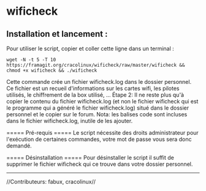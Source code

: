 # wificheck

## Installation et lancement :

Pour utiliser le script, copier et coller cette ligne dans un terminal :

`wget -N -t 5 -T 10 https://framagit.org/cracolinux/wificheck/raw/master/wificheck && chmod +x wificheck && ./wificheck`

Cette commande crée un fichier wificheck.log dans le dossier personnel. Ce fichier est un recueil d'informations sur les cartes wifi, les pilotes utilisés, le chiffrement de la box utilisé, …
Étape 2: Il ne reste plus qu'à copier le contenu du fichier wificheck.log (et non le fichier wificheck qui est le programme qui a généré le fichier wificheck.log) situé dans le dossier personnel et le copier sur le forum.
Nota: les balises code sont incluses dans le fichier wificheck.log, inutile de les ajouter.

===== Pré-requis =====
Le script nécessite des droits administrateur pour l'exécution de certaines commandes, votre mot de passe vous sera donc demandé.

===== Désinstallation =====
Pour désinstaller le script il suffit de supprimer le fichier wificheck qui ce trouve dans votre dossier personnel.

----
//Contributeurs: fabux, cracolinux//
